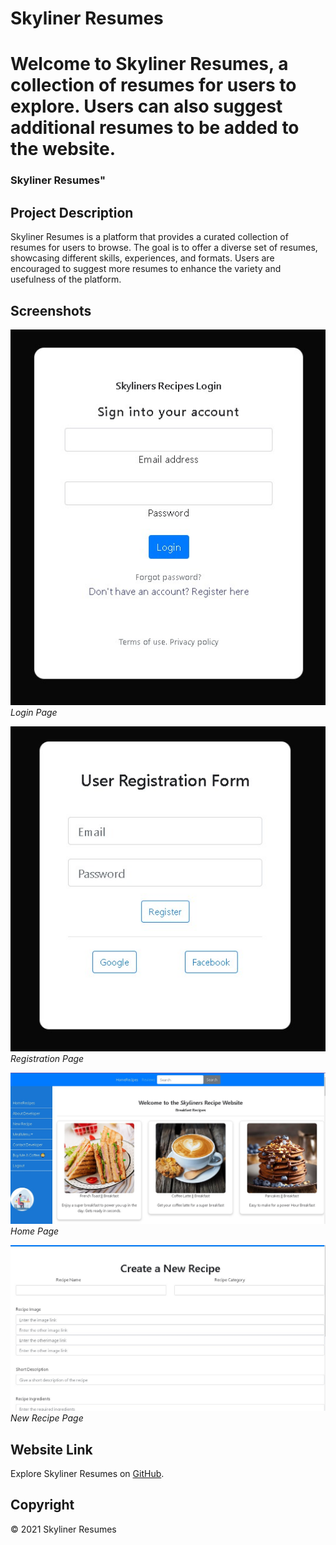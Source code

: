 # Skyliner Resumes


Welcome to Skyliner Resumes, a collection of resumes for users to explore. Users can also suggest additional resumes to be added to the website.
=======
<h3>Skyliner Resumes" </h3>


## Project Description

Skyliner Resumes is a platform that provides a curated collection of resumes for users to browse. The goal is to offer a diverse set of resumes, showcasing different skills, experiences, and formats. Users are encouraged to suggest more resumes to enhance the variety and usefulness of the platform.

## Screenshots

![Login](/templates/images/login.jpg)
*Login Page*

![Register](/templates/images/register.jpg)
*Registration Page*

![Home](/templates/images/main.jpg)
*Home Page*

![New Recipe](/templates/images/newrecipe.jpg)
*New Recipe Page*

## Website Link

Explore Skyliner Resumes on [GitHub](https://github.com/ogolaSospeter/WebstackPortfolioProject/).

## Copyright

© 2021 Skyliner Resumes
